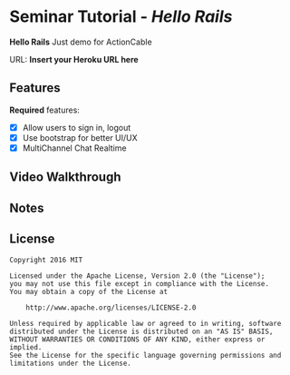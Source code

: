 # Seminar Tutorial - *Hello Rails*

**Hello Rails** Just demo for ActionCable

URL: **Insert your Heroku URL here**

## Features

**Required** features:
* [x] Allow users to sign in, logout
* [x] Use bootstrap for better UI/UX
* [x] MultiChannel Chat Realtime

## Video Walkthrough


## Notes



## License

    Copyright 2016 MIT

    Licensed under the Apache License, Version 2.0 (the "License");
    you may not use this file except in compliance with the License.
    You may obtain a copy of the License at

        http://www.apache.org/licenses/LICENSE-2.0

    Unless required by applicable law or agreed to in writing, software
    distributed under the License is distributed on an "AS IS" BASIS,
    WITHOUT WARRANTIES OR CONDITIONS OF ANY KIND, either express or implied.
    See the License for the specific language governing permissions and
    limitations under the License.

